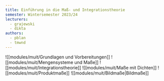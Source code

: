 ```yaml
---
title: Einführung in die Maß- und Integrationstheorie
semester: Wintersemester 2023/24
lecturers:
  - grajewski
  - dikta
authors:
  - pblan
  - tmwnd
---
```


![[modules/muit/Grundlagen und Vorbereitungen]]
![[modules/muit/Mengensysteme und Maße]]
![[modules/muit/Integrationstheorie]]
![[modules/muit/Maße mit Dichten]]
![[modules/muit/Produktmaße]]
![[modules/muit/Bildmaße|Bildmaße]]